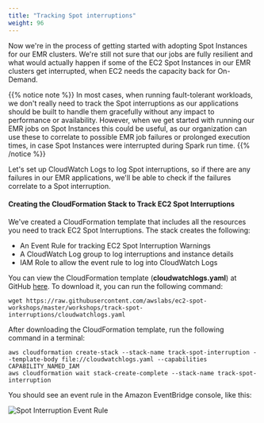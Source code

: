 ```yaml
---
title: "Tracking Spot interruptions"
weight: 96
---
```


Now we're in the process of getting started with adopting Spot Instances for our EMR clusters. We're still not sure that our jobs are fully resilient and what would actually happen if some of the EC2 Spot Instances in our EMR clusters get interrupted, when EC2 needs the capacity back for On-Demand.

{{% notice note %}}
In most cases, when running fault-tolerant workloads, we don't really need to track the Spot interruptions as our applications should be built to handle them gracefully without any impact to performance or availability. However, when we get started with running our EMR jobs on Spot Instances this could be useful, as our organization can use these to correlate to possible EMR job failures or prolonged execution times, in case Spot Instances were interrupted during Spark run time.
{{% /notice %}}

Let's set up CloudWatch Logs to log Spot interruptions, so if there are any failures in our EMR applications, we'll be able to check if the failures correlate to a Spot interruption.

#### Creating the CloudFormation Stack to Track EC2 Spot Interruptions

We've created a CloudFormation template that includes all the resources you need to track EC2 Spot Interruptions. The stack creates the following:

* An Event Rule for tracking EC2 Spot Interruption Warnings
* A CloudWatch Log group to log interruptions and instance details
* IAM Role to allow the event rule to log into CloudWatch Logs

You can view the CloudFormation template (**cloudwatchlogs.yaml**) at GitHub [here](https://raw.githubusercontent.com/awslabs/ec2-spot-workshops/master/workshops/track-spot-interruptions/cloudwatchlogs.yaml). To download it, you can run the following command:

```
wget https://raw.githubusercontent.com/awslabs/ec2-spot-workshops/master/workshops/track-spot-interruptions/cloudwatchlogs.yaml
```

After downloading the CloudFormation template, run the following command in a terminal:

```
aws cloudformation create-stack --stack-name track-spot-interruption --template-body file://cloudwatchlogs.yaml --capabilities CAPABILITY_NAMED_IAM
aws cloudformation wait stack-create-complete --stack-name track-spot-interruption
```

You should see an event rule in the Amazon EventBridge console, like this:

![Spot Interruption Event Rule](/images/tracking-spot/itn-event-rule.png)
